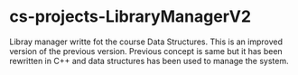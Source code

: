 # cs-projects-LibraryManagerV2
Libray manager writte fot the course Data Structures. This is an improved version of the previous version. Previous concept is same but it has been rewritten in C++ and data structures has been used to manage the system.
